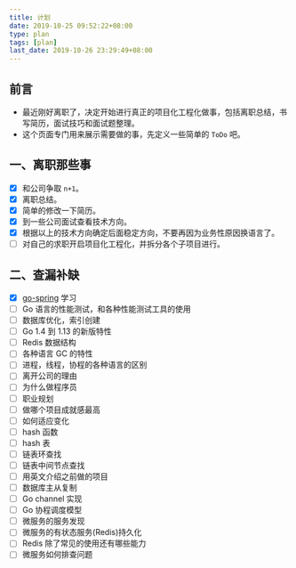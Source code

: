 ```yaml
---
title: 计划
date: 2019-10-25 09:52:22+08:00
type: plan
tags: [plan]
last_date: 2019-10-26 23:29:49+08:00
---
```


## 前言

- 最近刚好离职了，决定开始进行真正的项目化工程化做事，包括离职总结，书写简历，面试技巧和面试题整理。
- 这个页面专门用来展示需要做的事，先定义一些简单的 `ToDo` 吧。


## 一、离职那些事

- [x] 和公司争取 `n+1`。
- [x] 离职总结。
- [x] 简单的修改一下简历。
- [x] 到一些公司面试查看技术方向。
- [x] 根据以上的技术方向确定后面稳定方向，不要再因为业务性原因换语言了。
- [ ] 对自己的求职开启项目化工程化，并拆分各个子项目进行。

## 二、查漏补缺

- [x] [go-spring](https://github.com/go-spring/go-spring) 学习
- [ ] Go 语言的性能测试，和各种性能测试工具的使用
- [ ] 数据库优化，索引创建
- [ ] Go 1.4 到 1.13 的新版特性
- [ ] Redis 数据结构
- [ ] 各种语言 GC 的特性
- [ ] 进程，线程，协程的各种语言的区别
- [ ] 离开公司的理由
- [ ] 为什么做程序员
- [ ] 职业规划
- [ ] 做哪个项目成就感最高
- [ ] 如何适应变化
- [ ] hash 函数
- [ ] hash 表
- [ ] 链表环查找
- [ ] 链表中间节点查找
- [ ] 用英文介绍之前做的项目
- [ ] 数据库主从复制
- [ ] Go channel 实现
- [ ] Go 协程调度模型
- [ ] 微服务的服务发现
- [ ] 微服务的有状态服务(Redis)持久化
- [ ] Redis 除了常见的使用还有哪些能力
- [ ] 微服务如何排查问题

